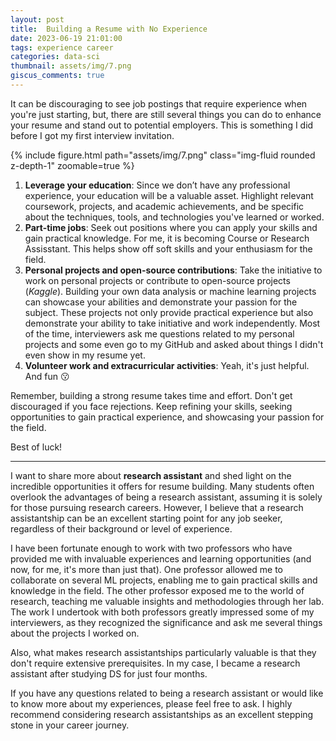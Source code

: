 ```yaml
---
layout: post
title:  Building a Resume with No Experience
date: 2023-06-19 21:01:00
tags: experience career
categories: data-sci
thumbnail: assets/img/7.png
giscus_comments: true
---
```

It can be discouraging to see job postings that require experience when you're just starting, but, there are still several things you can do to enhance your resume and stand out to potential employers. This is something I did before I got my first interview invitation.

<div class="row mt-3">
    <div class="col-sm mt-3 mt-md-0">
        {% include figure.html path="assets/img/7.png" class="img-fluid rounded z-depth-1" zoomable=true %}
    </div>
</div>

1. **Leverage your education**: Since we don’t have any professional experience, your education will be a valuable asset. Highlight relevant coursework, projects, and academic achievements, and be specific about the techniques, tools, and technologies you've learned or worked.
2. **Part-time jobs**: Seek out positions where you can apply your skills and gain practical knowledge. For me, it is becoming Course or Research Assisstant. This helps show off soft skills and your enthusiasm for the field.
3. **Personal projects and open-source contributions**: Take the initiative to work on personal projects or contribute to open-source projects (*Kaggle*). Building your own data analysis or machine learning projects can showcase your abilities and demonstrate your passion for the subject. These projects not only provide practical experience but also demonstrate your ability to take initiative and work independently. Most of the time, interviewers ask me questions related to my personal projects and some even go to my GitHub and asked about things I didn't even show in my resume yet.
4. **Volunteer work and extracurricular activities**: Yeah, it's just helpful. And fun 😗

Remember, building a strong resume takes time and effort. Don't get discouraged if you face rejections. Keep refining your skills, seeking opportunities to gain practical experience, and showcasing your passion for the field. 

Best of luck!

---
I want to share more about **research assistant** and shed light on the incredible opportunities it offers for resume building. Many students often overlook the advantages of being a research assistant, assuming it is solely for those pursuing research careers. However, I believe that a research assistantship can be an excellent starting point for any job seeker, regardless of their background or level of experience.

I have been fortunate enough to work with two professors who have provided me with invaluable experiences and learning opportunities (and now, for me, it's more than just that). One professor allowed me to collaborate on several ML projects, enabling me to gain practical skills and knowledge in the field. The other professor exposed me to the world of research, teaching me valuable insights and methodologies through her lab. The work I undertook with both professors greatly impressed some of my interviewers, as they recognized the significance and ask me several things about the projects I worked on.

Also, what makes research assistantships particularly valuable is that they don't require extensive prerequisites. In my case, I became a research assistant after studying DS for just four months. 

If you have any questions related to being a research assistant or would like to know more about my experiences, please feel free to ask. I highly recommend considering research assistantships as an excellent stepping stone in your career journey.
